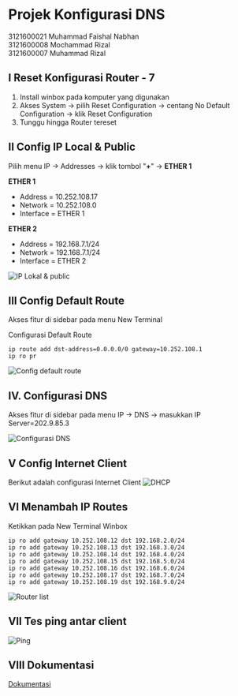 ﻿# Projek Konfigurasi DNS
3121600021 Muhammad Faishal Nabhan   <br>
3121600008 Mochammad Rizal <br>
3121600007 Muhammad Rizal	


## **I** Reset Konfigurasi Router - 7
1. Install winbox pada komputer yang digunakan
2. Akses System -> pilih Reset Configuration -> centang No Default Configuration -> klik Reset Configuration
3. Tunggu hingga Router tereset

## **II** Config IP Local & Public

Pilih menu IP -> Addresses -> klik tombol "**+**" -> **ETHER 1**

**ETHER 1**

 - Address = 10.252.108.17
 - Network = 10.252.108.0
 - Interface = ETHER 1

**ETHER 2**
-   Address = 192.168.7.1/24
-   Network = 192.168.7.1/24
-   Interface = ETHER 2

![IP Lokal & public](https://raw.githubusercontent.com/rizal15D/WorkshopAdministrasiJaringan/main/Minggu%203/assets/IP%20lokal%20%26%20public.png)

## **III** Config Default Route

Akses fitur di sidebar pada menu New Terminal

Configurasi Default Route

    ip route add dst-address=0.0.0.0/0 gateway=10.252.108.1
    ip ro pr
![Config default route](https://raw.githubusercontent.com/rizal15D/WorkshopAdministrasiJaringan/main/Minggu%203/assets/Screenshot%202023-03-10%20151932%20(2).png)
## **IV**. Configurasi DNS

Akses fitur di sidebar pada menu IP -> DNS -> masukkan IP Server=202.9.85.3

![Configurasi DNS](https://raw.githubusercontent.com/rizal15D/WorkshopAdministrasiJaringan/main/Minggu%203/assets/dns.png)

## **V** Config Internet Client

Berikut adalah configurasi Internet Client
![DHCP](https://raw.githubusercontent.com/rizal15D/WorkshopAdministrasiJaringan/main/Minggu%203/assets/dhcp%20server.png)

## **VI** Menambah IP Routes

Ketikkan pada New Terminal Winbox

    ip ro add gateway 10.252.108.12 dst 192.168.2.0/24
    ip ro add gateway 10.252.108.13 dst 192.168.3.0/24
    ip ro add gateway 10.252.108.14 dst 192.168.4.0/24
    ip ro add gateway 10.252.108.15 dst 192.168.5.0/24
    ip ro add gateway 10.252.108.16 dst 192.168.6.0/24
    ip ro add gateway 10.252.108.17 dst 192.168.7.0/24
    ip ro add gateway 10.252.108.19 dst 192.168.9.0/24
![Router list](https://raw.githubusercontent.com/rizal15D/WorkshopAdministrasiJaringan/main/Minggu%203/assets/Config%20default%20route%20%26%20routing%20table.png)

## **VII** Tes ping antar client
![Ping](https://raw.githubusercontent.com/rizal15D/WorkshopAdministrasiJaringan/main/Minggu%203/assets/pingg.png)
## **VIII** Dokumentasi

[Dokumentasi](https://drive.google.com/file/d/1NXB4yPU9dC1U83fsOYPHV4S4TIG1pC6E/view?usp=share_link)


